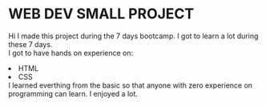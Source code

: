 # WEB DEV SMALL PROJECT
Hi I made this project during the 7 days bootcamp.
</b>
I got to learn a lot during these 7 days.
<br>I got to have hands on experience on:
<Li>HTML
<Li>CSS
<br>I learned everthing from the basic so that anyone with zero experience on programming can learn. 
I enjoyed a lot.
